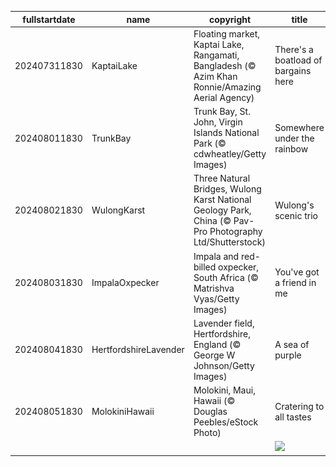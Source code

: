 |fullstartdate|name|copyright|title|image|
|--|--|--|--|--|
202407311830|KaptaiLake|Floating market, Kaptai Lake, Rangamati, Bangladesh (© Azim Khan Ronnie/Amazing Aerial Agency)|There's a boatload of bargains here|![](/en-IN/2024/08/202407311830KaptaiLake.jpg)|
202408011830|TrunkBay|Trunk Bay, St. John, Virgin Islands National Park (© cdwheatley/Getty Images)|Somewhere under the rainbow|![](/en-IN/2024/08/202408011830TrunkBay.jpg)|
202408021830|WulongKarst|Three Natural Bridges, Wulong Karst National Geology Park, China (© Pav-Pro Photography Ltd/Shutterstock)|Wulong's scenic trio|![](/en-IN/2024/08/202408021830WulongKarst.jpg)|
202408031830|ImpalaOxpecker|Impala and red-billed oxpecker, South Africa (© Matrishva Vyas/Getty Images)|You've got a friend in me|![](/en-IN/2024/08/202408031830ImpalaOxpecker.jpg)|
202408041830|HertfordshireLavender|Lavender field, Hertfordshire, England (© George W Johnson/Getty Images)|A sea of purple|![](/en-IN/2024/08/202408041830HertfordshireLavender.jpg)|
202408051830|MolokiniHawaii|Molokini, Maui, Hawaii (© Douglas Peebles/eStock Photo)|Cratering to all tastes|![](/en-IN/2024/08/202408051830MolokiniHawaii.jpg)|
||||![](/en-IN/2024/08/.jpg)|

